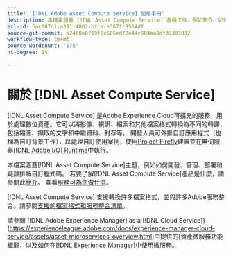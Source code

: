 ```yaml
---
title: '[!DNL Adobe Asset Compute Service] 使用手冊'
description: 本檔案涵蓋 [!DNL Asset Compute Service] 各種工作，例如簡介、如何開發、管理、部署和疑難排解自訂程式碼。
exl-id: 5acf87d1-a391-4802-bfce-e367fc8564df
source-git-commit: a2460a0719f8c585ed72e44c904aa0df33301032
workflow-type: tm+mt
source-wordcount: '175'
ht-degree: 1%

---
```


# 關於 [!DNL Asset Compute Service]

[!DNL Asset Compute Service] 是Adobe Experience Cloud可擴充的服務，用於處理數位資產。它可以將影像、視訊、檔案和其他檔案格式轉換為不同的轉譯，包括縮圖、擷取的文字和中繼資料、封存等。 開發人員可外掛自訂應用程式（也稱為自訂背景工作），以處理自訂使用案例，使用[Project Firefly](https://www.adobe.io/apis/experienceplatform/project-firefly/docs.html)建置並在無伺服器[[!DNL Adobe I/O] Runtime](https://www.adobe.io/apis/experienceplatform/runtime.html)中執行。

本檔案涵蓋[!DNL Asset Compute Service]主題，例如如何開發、管理、部署和疑難排解自訂程式碼。 若要了解[!DNL Asset Compute Service]產品是什麼，請參閱此[簡介](introduction.md)。 查看[服務可為您做什麼](introduction.md#possible-use-cases-benefits)。

[!DNL Asset Compute Service] 支援轉換許多檔案格式，並與許多Adobe服務整合。請參閱[支援的檔案格式和服務整合清單](https://experienceleague.adobe.com/docs/experience-manager-cloud-service/assets/file-format-support.html)。

請參閱 [!DNL Adobe Experience Manager] as a [!DNL Cloud Service]](https://experienceleague.adobe.com/docs/experience-manager-cloud-service/assets/asset-microservices-overview.html)中提供的[資產微服務功能概觀，以及如何在[!DNL Experience Manager]中使用微服務。

<!--
Possible to record the below info here in this landing page to centralize the miscellaneous info about Asset Compute Service?
 List of dependencies and requirements SDK, CLI, Devtools, etc.? Or may be a link to the prerequisites.
 Introduction video when Tech Marketing team shares one.
-->
